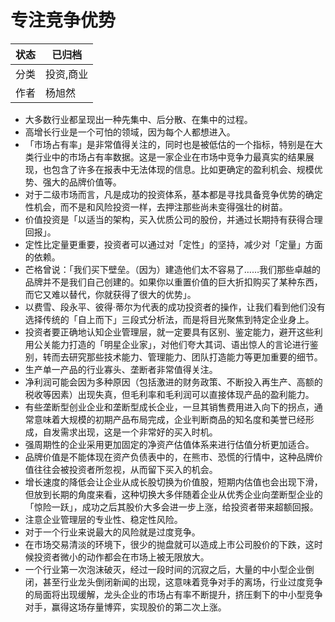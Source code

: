 # 专注竞争优势

| 状态 | 已归档   |
| -- | ----- |
| 分类 | 投资,商业 |
| 作者 | 杨旭然   |

- 大多数行业都呈现出一种先集中、后分散、在集中的过程。
- 高增长行业是一个可怕的领域，因为每个人都想进入。
- 「市场占有率」是非常值得关注的，同时也是被低估的一个指标，特别是在大类行业中的市场占有率数据。这是一家企业在市场中竞争力最真实的结果展现，也包含了许多在报表中无法体现的信息。比如更确定的盈利机会、规模优势、强大的品牌价值等。
- 对于二级市场而言，凡是成功的投资体系，基本都是寻找具备竞争优势的确定性机会，而不是和风险投资一样，去押注那些尚未变得强壮的树苗。
- 价值投资是「以适当的架构，买入优质公司的股份，并通过长期持有获得合理回报」。
- 定性比定量更重要，投资者可以通过对「定性」的坚持，减少对「定量」方面的依赖。
- 芒格曾说：「我们买下壁垒。（因为）建造他们太不容易了……我们那些卓越的品牌并不是我们自己创建的。如果你以重置价值的巨大折扣购买了某种东西，而它又难以替代，你就获得了很大的优势」。
- 以费雪、段永平、彼得·蒂尔为代表的成功投资者的操作，让我们看到他们没有选择传统的「自上而下」三段式分析法，而是将目光聚焦到特定企业身上。
- 投资者要正确地认知企业管理层，就一定要具有区别、鉴定能力，避开这些利用公关能力打造的「明星企业家」，对他们夸大其词、语出惊人的言论进行鉴别，转而去研究那些技术能力、管理能力、团队打造能力等更加重要的细节。
- 生产单一产品的行业寡头、垄断者非常值得关注。
- 净利润可能会因为多种原因（包括激进的财务政策、不断投入再生产、高额的税收等因素）出现失真，但毛利率和毛利润可以直接体现产品的盈利能力。
- 有些垄断型创业企业和垄断型成长企业，一旦其销售费用进入向下的拐点，通常意味着大规模的初期产品布局完成，企业判断商品的知名度和美誉已经形成，自发需求出现，这是一个非常好的买入时机。
- 强周期性的企业采用更加固定的净资产估值体系来进行估值分析更加适合。
- 品牌价值是不能体现在资产负债表中的，在熊市、恐慌的行情中，这种品牌价值往往会被投资者所忽视，从而留下买入的机会。
- 增长速度的降低会让企业从成长股切换为价值股，短期内估值也会出现下滑，但放到长期的角度来看，这种切换大多伴随着企业从优秀企业向垄断型企业的「惊险一跃」，成功之后其股价大多会进一步上涨，给投资者带来超额回报。
- 注意企业管理层的专业性、稳定性风险。
- 对于一个行业来说最大的风险就是过度竞争。
- 在市场交易清淡的环境下，很少的抛盘就可以造成上市公司股价的下跌，这时候投资者微小的动作都会在市场上被无限放大。
- 一个行业第一次泡沫破灭，经过一段时间的沉寂之后，大量的中小型企业倒闭，甚至行业龙头倒闭新闻的出现，这意味着竞争对手的离场，行业过度竞争的局面将出现缓解，龙头企业的市场占有率不断提升，挤压剩下的中小型竞争对手，赢得这场存量博弈，实现股价的第二次上涨。
